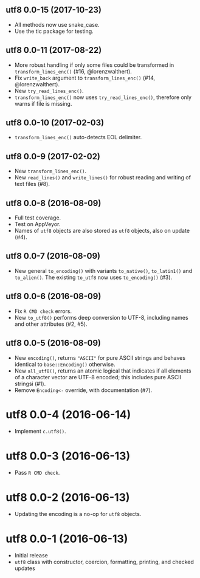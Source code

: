 ## utf8 0.0-15 (2017-10-23)

- All methods now use snake_case.
- Use the tic package for testing.


## utf8 0.0-11 (2017-08-22)

- More robust handling if only some files could be transformed in `transform_lines_enc()` (#16, @lorenzwalthert).
- Fix `write_back` argument to `transform_lines_enc()` (#14, @lorenzwalthert).
- New `try_read_lines_enc()`.
- `transform_lines_enc()` now uses `try_read_lines_enc()`, therefore only warns if file is missing.


## utf8 0.0-10 (2017-02-03)

- `transform_lines_enc()` auto-detects EOL delimiter.


## utf8 0.0-9 (2017-02-02)

- New `transform_lines_enc()`.
- New `read_lines()` and `write_lines()` for robust reading and writing of text files (#8).


## utf8 0.0-8 (2016-08-09)

- Full test coverage.
- Test on AppVeyor.
- Names of `utf8` objects are also stored as `utf8` objects, also on update (#4).


## utf8 0.0-7 (2016-08-09)

- New general `to_encoding()` with variants `to_native()`, `to_latin1()` and `to_alien()`. The existing `to_utf8` now uses `to_encoding()` (#3).


## utf8 0.0-6 (2016-08-09)

- Fix `R CMD check` errors.
- New `to_utf8()` performs deep conversion to UTF-8, including names and other attributes (#2, #5).


## utf8 0.0-5 (2016-08-09)

- New `encoding()`, returns `"ASCII"` for pure ASCII strings and behaves identical to `base::Encoding()` otherwise.
- New `all_utf8()`, returns an atomic logical that indicates if all elements of a character vector are UTF-8 encoded; this includes pure ASCII stringsi (#1).
- Remove `Encoding<-` override, with documentation (#7).


# utf8 0.0-4 (2016-06-14)

- Implement `c.utf8()`.


# utf8 0.0-3 (2016-06-13)

- Pass `R CMD check`.


# utf8 0.0-2 (2016-06-13)

- Updating the encoding is a no-op for `utf8` objects.


# utf8 0.0-1 (2016-06-13)

- Initial release
- `utf8` class with constructor, coercion, formatting, printing, and checked updates

